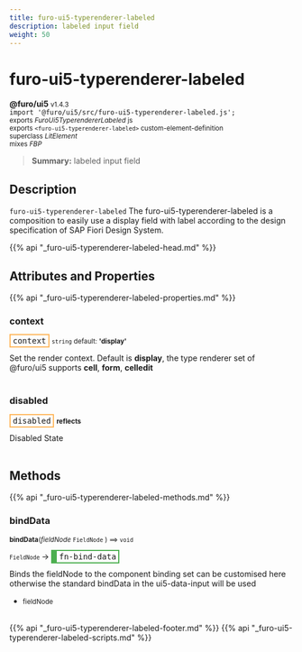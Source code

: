 ```yaml
---
title: furo-ui5-typerenderer-labeled
description: labeled input field
weight: 50
---
```


# furo-ui5-typerenderer-labeled
**@furo/ui5** <small>v1.4.3</small>
<br>`import '@furo/ui5/src/furo-ui5-typerenderer-labeled.js';`<small>
<br>exports *FuroUi5TyperendererLabeled* js
<br>exports `<furo-ui5-typerenderer-labeled>` custom-element-definition
<br>superclass *LitElement*
<br> mixes *FBP*</small>

> **Summary:** labeled input field

## Description

`furo-ui5-typerenderer-labeled`
The furo-ui5-typerenderer-labeled is a composition to easily use a display field with label according
to the design specification of SAP Fiori Design System.

{{% api "_furo-ui5-typerenderer-labeled-head.md" %}}

## Attributes and Properties
{{% api "_furo-ui5-typerenderer-labeled-properties.md" %}}







### **context**

<span  style="border-width:2px; border-style: solid;border-color:  rgb(255, 182, 91);font-family:monospace; padding:2px 4px;">context</span>
<small>`string` default: **&#39;display&#39;**</small>

Set the render context. Default is **display**, the type renderer set of @furo/ui5 supports
**cell**, **form**, **celledit**
<br><br>

### **disabled**

<span  style="border-width:2px; border-style: solid;border-color:  rgb(255, 182, 91);font-family:monospace; padding:2px 4px;">disabled</span> <small>**reflects**</small>
</small>

Disabled State
<br><br>

## Methods
{{% api "_furo-ui5-typerenderer-labeled-methods.md" %}}



### **bindData**
<small>**bindData**(*fieldNode* `FieldNode` ) ⟹ `void`</small>

<small>`FieldNode` </small> →
<span  style="border-width:2px 2px 2px 10px; border-style: solid;border-color:  rgb(76, 175, 80);font-family:monospace; padding:2px 4px;">fn-bind-data</span>

Binds the fieldNode to the component
binding set can be customised here otherwise the standard bindData in the ui5-data-input will be used

- <small>fieldNode </small>
<br><br>








{{% api "_furo-ui5-typerenderer-labeled-footer.md" %}}
{{% api "_furo-ui5-typerenderer-labeled-scripts.md" %}}
